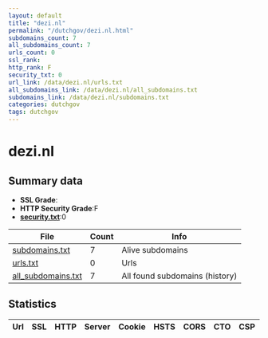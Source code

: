 ```yaml
---
layout: default
title: "dezi.nl"
permalink: "/dutchgov/dezi.nl.html"
subdomains_count: 7
all_subdomains_count: 7
urls_count: 0
ssl_rank: 
http_rank: F
security_txt: 0
url_link: /data/dezi.nl/urls.txt
all_subdomains_link: /data/dezi.nl/all_subdomains.txt
subdomains_link: /data/dezi.nl/subdomains.txt
categories: dutchgov
tags: dutchgov
---
```



# dezi.nl
## Summary data


 - **SSL Grade**:
 - **HTTP Security Grade**:F
 - **[security.txt](https://www.digitaleoverheid.nl/nieuws/standaard-security-txt-nu-verplicht-voor-overheid/)**:0


| File       | Count | Info |
|------------|-------|------|
|[subdomains.txt](/DutchGovScope/data/dezi.nl/subdomains.txt)|7|Alive subdomains|
|[urls.txt](/DutchGovScope/data/dezi.nl/urls.txt)|0|Urls|
|[all_subdomains.txt](/DutchGovScope/data/dezi.nl/all_subdomains.txt)|7|All found subdomains (history)|


## Statistics


| Url | SSL | HTTP | Server | Cookie | HSTS | CORS | CTO | CSP | XFO | XXP | RP |FP| Tech |Title |
|--------|-------|-------|------|------|------|------|------|------|------|------|------|------|------|------|

